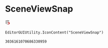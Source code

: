 # SceneViewSnap
![](/img/SceneViewSnap.png)

``` CSharp
EditorGUIUtility.IconContent("SceneViewSnap")
```
```
3036161070686330959
```
